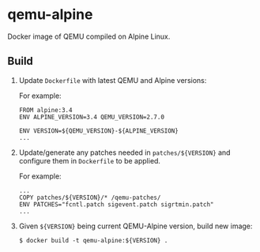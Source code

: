 # qemu-alpine

Docker image of QEMU compiled on Alpine Linux.

## Build

1. Update `Dockerfile` with latest QEMU and Alpine versions:
  
    For example:
    ```
    FROM alpine:3.4
    ENV ALPINE_VERSION=3.4 QEMU_VERSION=2.7.0
    
    ENV VERSION=${QEMU_VERSION}-${ALPINE_VERSION}
    ...
    ```

2. Update/generate any patches needed in `patches/${VERSION}` and configure them in `Dockerfile` to be applied.

    For example:
    ```
    ...
    COPY patches/${VERSION}/* /qemu-patches/
    ENV PATCHES="fcntl.patch sigevent.patch sigrtmin.patch"
    ...
    ```

3. Given `${VERSION}` being current QEMU-Alpine version, build new image:
    
    ```
    $ docker build -t qemu-alpine:${VERSION} .
    ```
